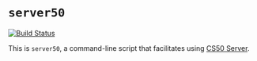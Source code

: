 # `server50`

[![Build Status](https://travis-ci.org/cs50/server50.svg?branch=master)](https://travis-ci.org/cs50/server50)

This is `server50`, a command-line script that facilitates using [CS50 Server](https://github.com/cs50/server).
